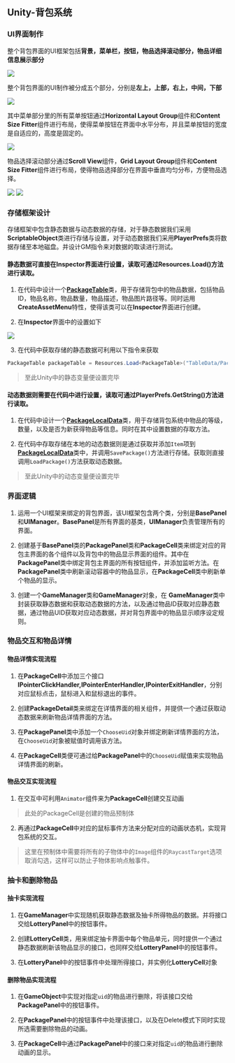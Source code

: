 ## Unity-背包系统
### UI界面制作
整个背包界面的UI框架包括**背景，菜单栏，按钮，物品选择滚动部分，物品详细信息展示部分**

![](/Image_Markdown/背包UI界面.png)

整个背包界面的UI制作被分成五个部分，分别是**左上，上部，右上，中间，下部**

![](/Image_Markdown/界面划分.png)

其中菜单部分里的所有菜单按钮通过**Horizontal Layout Group**组件和**Content Size Fitter**组件进行布局，使得菜单按钮在界面中水平分布，并且菜单按钮的宽度是自适应的，高度是固定的。

![](/Image_Markdown/组件信息1.png)

物品选择滚动部分通过**Scroll View**组件，**Grid Layout Group**组件和**Content Size Fitter**组件进行布局，使得物品选择部分在界面中垂直均匀分布，方便物品选择。

![](/Image_Markdown/组件信息2.png)
![](/Image_Markdown/组件信息3.png)

### 存储框架设计
存储框架中包含静态数据与动态数据的存储，对于静态数据我们采用**ScriptableObject**类进行存储与设置，对于动态数据我们采用**PlayerPrefs**类将数据存储至本地磁盘。并设计GM指令来对数据的取读进行测试。

#### 静态数据可直接在**Inspector**界面进行设置，读取可通过Resources.Load<T>()方法进行读取。
1. 在代码中设计一个[**PackageTable**](https://github.com/lurenhu/Unity-Package-System/blob/main/Assets/Scripts/PackageTable.cs)类，用于存储背包中的物品数据，包括物品ID，物品名称，物品数量，物品描述，物品图片路径等。同时运用**CreateAssetMenu**特性，使得该类可以在**Inspector**界面进行创建。

2. 在**Inspector**界面中的设置如下

![](/Image_Markdown/静态数据.png)

3. 在代码中获取存储的静态数据可利用以下指令来获取

```C#
PackageTable packageTable = Resources.Load<PackageTable>("TableData/PackageTable_");//TableData/PackageTable_为静态数据文件夹路径
```

> 至此Unity中的静态变量便设置完毕

#### 动态数据则需要在代码中进行设置，读取可通过PlayerPrefs.GetString()方法进行读取。
1. 在代码中设计一个[**PackageLocalData**](https://github.com/lurenhu/Unity-Package-System/blob/main/Assets/Scripts/PackageLocalData.cs)类，用于存储背包系统中物品的等级，数量，以及是否为新获得物品等信息。同时在其中设置数据的存取方法。

2. 在代码中存取存储在本地的动态数据则是通过获取并添加`Item`项到 [**PackageLocalData**](https://github.com/lurenhu/Unity-Package-System/blob/main/Assets/Scripts/PackageLocalData.cs)类中，并调用`SavePackage()`方法进行存储。获取则直接调用`LoadPackage()`方法获取动态数据。

> 至此Unity中的动态变量便设置完毕

### 界面逻辑
1. 运用一个UI框架来绑定的背包界面，该UI框架包含两个类，分别是**BasePanel**和**UIManager**。**BasePanel**是所有界面的基类，**UIManager**负责管理所有的界面。

2. 创建基于**BasePanel**类的**PackagePanel**类和**PackageCell**类来绑定对应的背包主界面的各个组件以及背包中的物品显示界面的组件。其中在**PackagePanel**类中绑定背包主界面的所有按钮组件，并添加监听方法。在**PackagePanel**类中刷新滚动容器中的物品显示，在**PackageCell**类中刷新单个物品的显示。

3. 创建一个**GameManager**类和**GameManager**对象，在 **GameManager**类中封装获取静态数据和获取动态数据的方法，以及通过物品ID获取对应静态数据，通过物品UID获取对应动态数据，并对背包界面中的物品显示顺序设定规则。

### 物品交互和物品详情

#### 物品详情实现流程
1. 在**PackageCell**中添加三个接口**IPointerClickHandler,IPointerEnterHandler,IPointerExitHandler**，分别对应鼠标点击，鼠标进入和鼠标退出的事件。

2. 创建**PackageDetail**类来绑定在详情界面的相关组件，并提供一个通过获取动态数据来刷新物品详情界面的方法。

3. 在**PackagePanel**类中添加一个`ChooseUid`对象并绑定刷新详情界面的方法，在`ChooseUid`对象被赋值时调用该方法。

4. 在**PackageCell**类便可通过给**PackagePanel**中的`ChooseUid`赋值来实现物品详情界面的刷新。

#### 物品交互实现流程
1. 在交互中可利用`Animator`组件来为**PackageCell**创建交互动画
> 此处的PackageCell是创建的物品预制体

2. 再通过**PackageCell**中对应的鼠标事件方法来分配对应的动画状态机，实现背包系统的交互。
> 这里在预制体中需要将所有的子物体中的`Image`组件的`RaycastTarget`选项取消勾选，这样可以防止子物体影响点触事件。

### 抽卡和删除物品

#### 抽卡实现流程
1. 在**GameManager**中实现随机获取静态数据及抽卡所得物品的数据。并将接口交给**LotteryPanel**中的按钮事件。

2. 创建**LotteryCell**类，用来绑定抽卡界面中每个物品单元，同时提供一个通过静态数据刷新该物品显示的接口，也同样交给**LotteryPanel**中的按钮事件。

3. 在**LotteryPanel**中的按钮事件中处理所得接口，并实例化**LotteryCell**对象

#### 删除物品实现流程
1. 在**GameObject**中实现对指定`uid`的物品进行删除，将该接口交给**PackagePanel**中的按钮事件。

2. 在**PackagePanel**中的按钮事件中处理该接口，以及在Delete模式下同时实现所选需要删除物品的动画。

3. 在**PackageCell**中通过**PackagePanel**中的接口来对指定`uid`的物品进行删除动画的显示。



